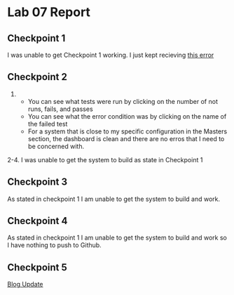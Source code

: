 # Lab 07 Report

## Checkpoint 1
I was unable to get Checkpoint 1 working. I just kept recieving [this error](https://github.com/LillianBeals/oss-repo-template/blob/master/labs/lab07/images/Checkpoint1_Error.png)

## Checkpoint 2
1.  * You can see what tests were run by clicking on the number of not runs, fails, and passes
    * You can see what the error condition was by clicking on the name of the failed test
    * For a system that is close to my specific configuration in the Masters section, the dashboard is clean and there are no erros that I need to be concerned with.
   
2-4. I was unable to get the system to build as state in Checkpoint 1

## Checkpoint 3
As stated in checkpoint 1 I am unable to get the system to build and work.

## Checkpoint 4
As stated in checkpoint 1 I am unable to get the system to build and work so I have nothing to push to Github.

## Checkpoint 5
[Blog Update](https://rcos.io/projects/kevinb5617/resumake/blog)
